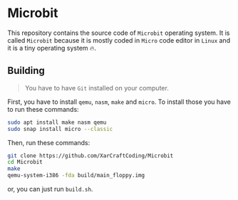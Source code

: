 # Microbit

This repository contains the source code of `Microbit` operating system.
It is called `Microbit` because it is mostly coded in `Micro` code editor in `Linux` and it is a tiny operating system 🔥.

## Building

> You have to have `Git` installed on your computer.

First, you have to install `qemu`, `nasm`, `make` and `micro`.
To install those you have to run these commands:

```bash
sudo apt install make nasm qemu
sudo snap install micro --classic
```

Then, run these commands:

```bash
git clone https://github.com/XarCraftCoding/Microbit
cd Microbit
make
qemu-system-i386 -fda build/main_floppy.img
```

or, you can just run `build.sh`.
